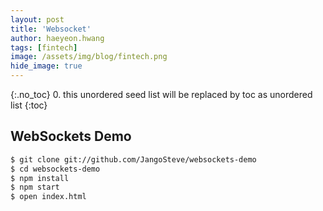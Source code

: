 ```yaml
---
layout: post
title: 'Websocket' 
author: haeyeon.hwang
tags: [fintech]
image: /assets/img/blog/fintech.png
hide_image: true
---
```


{:.no_toc}
0. this unordered seed list will be replaced by toc as unordered list
{:toc}

## WebSockets Demo

~~~bash
$ git clone git://github.com/JangoSteve/websockets-demo
$ cd websockets-demo
$ npm install
$ npm start
$ open index.html
~~~

